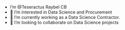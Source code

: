 - I’m @Teseractus Raybel CB
- 👀 I’m interested in Data Science and Procurement
- 🌱 I’m currently working as a  Data Science Contractor.
- 💞️ I’m looking to collaborate on Data Science projects
  

<!---
Teseractus/Teseractus is a ✨ special ✨ repository because its `README.md` (this file) appears on your GitHub profile.
You can click the Preview link to take a look at your changes.
--->
